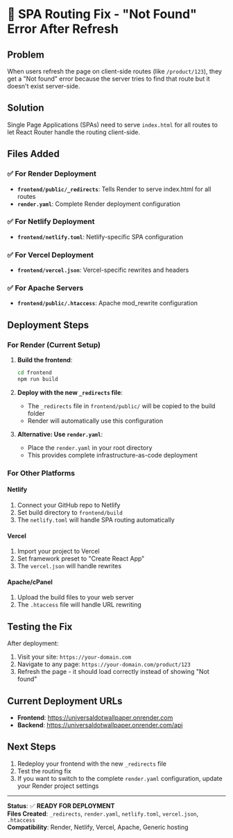 # 🔧 SPA Routing Fix - "Not Found" Error After Refresh

## Problem
When users refresh the page on client-side routes (like `/product/123`), they get a "Not found" error because the server tries to find that route but it doesn't exist server-side.

## Solution
Single Page Applications (SPAs) need to serve `index.html` for all routes to let React Router handle the routing client-side.

## Files Added

### ✅ For Render Deployment
- **`frontend/public/_redirects`**: Tells Render to serve index.html for all routes
- **`render.yaml`**: Complete Render deployment configuration

### ✅ For Netlify Deployment  
- **`frontend/netlify.toml`**: Netlify-specific SPA configuration

### ✅ For Vercel Deployment
- **`frontend/vercel.json`**: Vercel-specific rewrites and headers

### ✅ For Apache Servers
- **`frontend/public/.htaccess`**: Apache mod_rewrite configuration

## Deployment Steps

### For Render (Current Setup)
1. **Build the frontend**:
   ```bash
   cd frontend
   npm run build
   ```

2. **Deploy with the new `_redirects` file**:
   - The `_redirects` file in `frontend/public/` will be copied to the build folder
   - Render will automatically use this configuration

3. **Alternative: Use `render.yaml`**:
   - Place the `render.yaml` in your root directory
   - This provides complete infrastructure-as-code deployment

### For Other Platforms

#### Netlify
1. Connect your GitHub repo to Netlify
2. Set build directory to `frontend/build`
3. The `netlify.toml` will handle SPA routing automatically

#### Vercel
1. Import your project to Vercel
2. Set framework preset to "Create React App"
3. The `vercel.json` will handle rewrites

#### Apache/cPanel
1. Upload the build files to your web server
2. The `.htaccess` file will handle URL rewriting

## Testing the Fix

After deployment:
1. Visit your site: `https://your-domain.com`
2. Navigate to any page: `https://your-domain.com/product/123`
3. Refresh the page - it should load correctly instead of showing "Not found"

## Current Deployment URLs
- **Frontend**: https://universaldotwallpaper.onrender.com
- **Backend**: https://universaldotwallpaper.onrender.com/api

## Next Steps
1. Redeploy your frontend with the new `_redirects` file
2. Test the routing fix
3. If you want to switch to the complete `render.yaml` configuration, update your Render project settings

---

**Status**: ✅ **READY FOR DEPLOYMENT**  
**Files Created**: `_redirects`, `render.yaml`, `netlify.toml`, `vercel.json`, `.htaccess`  
**Compatibility**: Render, Netlify, Vercel, Apache, Generic hosting